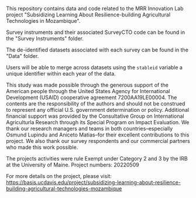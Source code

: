 This repository contains data and code related to the MRR Innovation Lab project "Subsidizing Learning About Resilience-building Agricultural Technologies in Mozambique".

Survey instruments and their associated SurveyCTO code can be found in the "Survey Instruments" folder. 

The de-identified datasets associated with each survey can be found in the "Data" folder. 

Users will be able to merge across datasets using the `stableid` variable a unique identifier within each year of the data.

This study was made possible through the generous support of the American people through the United States Agency for International Development (USAID) cooperative agreement 7200AA19LE00004. The contents are the responsibility of the authors and should not be construed to represent any official U.S. government determination or policy. Additional financial support was provided by the Consultative Group on International Agriculturla Research through its Special Program on Impact Evaluation. We thank our research managers and teams in both countries–especially Osmund Lupindu and Aniceto Matias–for their excellent contributions to this project. We also thank our survey respondents and our commercial partners who made this work possible.

The projects activities were rule Exempt under Category 2 and 3 by the IRB at the University of Maine. Project numbers: 20220509

For more details on the project, please visit: https://basis.ucdavis.edu/project/subsidizing-learning-about-resilience-building-agricultural-technologies-mozambique
